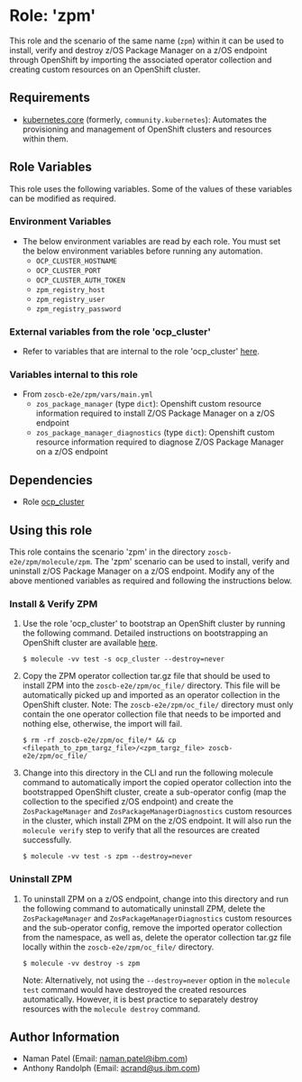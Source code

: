<!-- #
# Copyright 2023 IBM Inc. All rights reserved
# SPDX-License-Identifier: Apache2.0
# -->
# Role: 'zpm'
This role and the scenario of the same name (`zpm`) within it can be used to install, verify and destroy z/OS Package Manager on a z/OS endpoint through OpenShift by importing the associated operator collection and creating custom resources on an OpenShift cluster.


## Requirements
  - [kubernetes.core](https://galaxy.ansible.com/kubernetes/core) (formerly, `community.kubernetes`): Automates the provisioning and management of OpenShift clusters and resources within them.


## Role Variables
This role uses the following variables. Some of the values of these variables can be modified as required.

### Environment Variables
  - The below environment variables are read by each role. You must set the below environment variables before running any automation.
    - `OCP_CLUSTER_HOSTNAME`
    - `OCP_CLUSTER_PORT`
    - `OCP_CLUSTER_AUTH_TOKEN`
    <!-- - `namespace_name` -->
    - `zpm_registry_host`
    - `zpm_registry_user`
    - `zpm_registry_password`

### External variables from the role 'ocp_cluster'
  - Refer to variables that are internal to the role 'ocp_cluster' [here](<NEED_URL2>).

### Variables internal to this role
  - From `zoscb-e2e/zpm/vars/main.yml`
      - `zos_package_manager` (type `dict`): Openshift custom resource information required to install Z/OS Package Manager on a z/OS endpoint
      - `zos_package_manager_diagnostics` (type `dict`): Openshift custom resource information required to diagnose Z/OS Package Manager on a z/OS endpoint


## Dependencies
  - Role [ocp_cluster](https://github.com/IBM/zmodstack-solutions/blob/main/ibm/zoscb_e2e/roles/ocp_cluster)


## Using this role
This role contains the scenario 'zpm' in the directory `zoscb-e2e/zpm/molecule/zpm`. The 'zpm' scenario can be used to install, verify and uninstall z/OS Package Manager on a z/OS endpoint. Modify any of the above mentioned variables as required and following the instructions below.

### Install & Verify ZPM
  1. Use the role 'ocp_cluster' to bootstrap an OpenShift cluster by running the following command. Detailed instructions on bootstrapping an OpenShift cluster are available [here](https://github.com/IBM/zmodstack-solutions/blob/main/ibm/zoscb_e2e/roles/ocp_cluster/README.md).

      ```
      $ molecule -vv test -s ocp_cluster --destroy=never
      ```

  2. Copy the ZPM operator collection tar.gz file that should be used to install ZPM into the `zoscb-e2e/zpm/oc_file/` directory. This file will be automatically picked up and imported as an operator collection in the OpenShift cluster. Note: The `zoscb-e2e/zpm/oc_file/` directory must only contain the one operator collection file that needs to be imported and nothing else, otherwise, the import will fail.

      ```
      $ rm -rf zoscb-e2e/zpm/oc_file/* && cp <filepath_to_zpm_targz_file>/<zpm_targz_file> zoscb-e2e/zpm/oc_file/
      ```

  3. Change into this directory in the CLI and run the following molecule command to automatically import the copied operator collection into the bootstrapped OpenShift cluster, create a sub-operator config (map the collection to the specified z/OS endpoint) and create the `ZosPackageManager` and `ZosPackageManagerDiagnostics` custom resources in the cluster, which install ZPM on the z/OS endpoint. It will also run the `molecule verify` step to verify that all the resources are created successfully.

      ```
      $ molecule -vv test -s zpm --destroy=never
      ```

### Uninstall ZPM
  1. To uninstall ZPM on a z/OS endpoint, change into this directory and run the following command to automatically uninstall ZPM, delete the `ZosPackageManager` and `ZosPackageManagerDiagnostics` custom resources and the sub-operator config, remove the imported operator collection from the namespace, as well as, delete the operator collection tar.gz file locally within the `zoscb-e2e/zpm/oc_file/` directory.

      ```
      $ molecule -vv destroy -s zpm
      ```

      Note: Alternatively, not using the `--destroy=never` option in the `molecule test` command would have destroyed the created resources automatically. However, it is best practice to separately destroy resources with the `molecule destroy` command.


## Author Information
  - Naman Patel (Email: naman.patel@ibm.com)
  - Anthony Randolph (Email: acrand@us.ibm.com)
